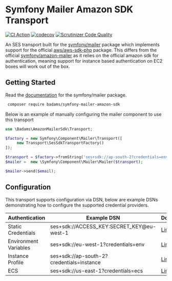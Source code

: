 Symfony Mailer Amazon SDK Transport
================================

[![CI Action](https://github.com/badams/symfony-mailer-amazon-sdk/workflows/continuous-integration/badge.svg)](https://github.com/badams/symfony-mailer-amazon-sdk/workflows/continuous-integration)
[![codecov](https://codecov.io/gh/badams/symfony-mailer-amazon-sdk/branch/master/graph/badge.svg)](https://codecov.io/gh/badams/symfony-mailer-amazon-sdk)
[![Scrutinizer Code Quality](https://scrutinizer-ci.com/g/badams/symfony-mailer-amazon-sdk/badges/quality-score.png?b=master)](https://scrutinizer-ci.com/g/badams/symfony-mailer-amazon-sdk/?branch=master)

An SES transport built for the [symfony/mailer](https://github.com/symfony/mailer) package which implements support for the official [aws/aws-sdk-php](https://github.com/aws/aws-sdk-php) package.
This differs from the official [symfony/amazon-mailer](https://github.com/symfony/amazon-mailer) as it relies on the official amazon sdk for authentication, meaning support for instance 
based authentication on EC2 boxes will work out of the box.  

Getting Started
--------------

Read the [documentation](https://symfony.com/doc/current/components/mailer.html) for the symfony/mailer package.

```bash
 composer require badams/symfony-mailer-amazon-sdk
```

Below is an example of manually configuring the mailer component to use this transport
```php
use \Badams\AmazonMailerSdk\Transport;

$factory = new Symfony\Component\Mailer\Transport([
     new Transport\SesSdkTransportFactory()
]);

$transport = $factory->fromString('ses+sdk://ap-south-2?credentials=env');
$mailer =  new \Symfony\Component\Mailer\Mailer($transport);

$mailer->send($email);
```

Configuration
------------

This transport supports configuration via DSN, below are example DSNs demonstrating how to configure the supported credential providers.

| Authentication        | Example DSN | Docs |
|-----------------------|-------------------------------------------|---|
| Static Credentials    | ses+sdk://ACCESS_KEY:SECRET_KEY@eu-west-1 | [Link](https://docs.aws.amazon.com/aws-sdk-php/v3/api/class-Aws.Credentials.CredentialProvider.html#_fromCredentials) |
| Environment Variables | ses+sdk://eu-west-1?credentials=env       | [Link](https://docs.aws.amazon.com/aws-sdk-php/v3/api/class-Aws.Credentials.CredentialProvider.html#_env)
| Instance Profile      | ses+sdk://ap-south-2?credentials=instance | [Link](https://docs.aws.amazon.com/aws-sdk-php/v3/api/class-Aws.Credentials.CredentialProvider.html#_instanceProfile)
| ECS                   | ses+sdk://us-east-1?credentials=ecs       | [Link](https://docs.aws.amazon.com/aws-sdk-php/v3/api/class-Aws.Credentials.CredentialProvider.html#_instanceProfile)
